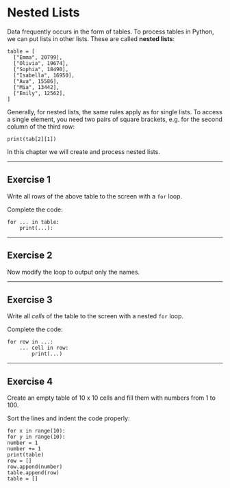 
# Nested Lists

Data frequently occurs in the form of tables. To process tables in Python, we can put lists in other lists.
These are called **nested lists**:

    table = [
      ["Emma", 20799],
      ["Olivia", 19674],
      ["Sophia", 18490],
      ["Isabella", 16950],
      ["Ava", 15586],
      ["Mia", 13442],
      ["Emily", 12562],
    ]

Generally, for nested lists, the same rules apply as for single lists.
To access a single element, you need two pairs of square brackets, e.g. for the second column of the third row:

    print(tab[2][1])


In this chapter we will create and process nested lists.

----

## Exercise 1

Write all rows of the above table to the screen with a `for` loop.

Complete the code:

    for ... in table:
        print(...):

----

## Exercise 2

Now modify the loop to output only the names.

----

## Exercise 3

Write all *cells* of the table to the screen with a nested `for` loop.

Complete the code:

    for row in ...:
        ... cell in row:
            print(...)

----

## Exercise 4

Create an empty table of 10 x 10 cells and fill them with numbers from 1 to 100.

Sort the lines and indent the code properly:

    for x in range(10):
    for y in range(10):
    number = 1
    number += 1
    print(table)
    row = []
    row.append(number)
    table.append(row)
    table = []
    
